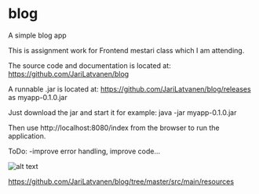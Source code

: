 # blog
A simple blog app

This is assignment work for Frontend mestari class which I am attending.

The source code and documentation is located at: https://github.com/JariLatvanen/blog

A runnable .jar is located at: https://github.com/JariLatvanen/blog/releases as myapp-0.1.0.jar

Just download the jar and start it for example: java -jar myapp-0.1.0.jar

Then use http://localhost:8080/index from the browser to run the application.

ToDo:
-improve error handling, improve code...

![alt text](https://github.com/JariLatvanen/blog/blob/master/src/main/blog_image.png)

https://github.com/JariLatvanen/blog/tree/master/src/main/resources
